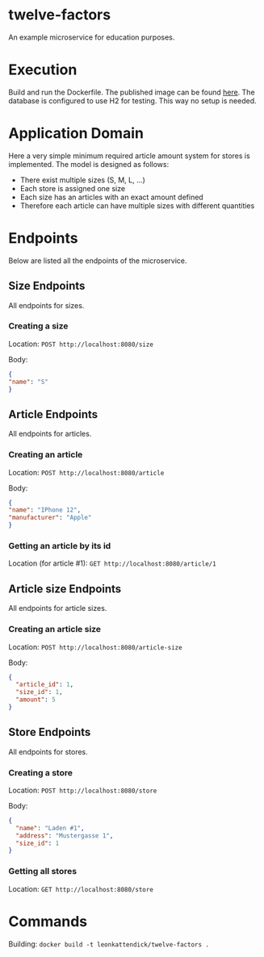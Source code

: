 # twelve-factors
An example microservice for education purposes.

# Execution
Build and run the Dockerfile. The published image can be found [here](https://hub.docker.com/r/leonkattendick/twelve-factors). The database is configured to use H2 for testing. This way no setup is needed.

# Application Domain
Here a very simple minimum required article amount system for stores is implemented. The model is designed as follows:
* There exist multiple sizes (S, M, L, ...)
* Each store is assigned one size
* Each size has an articles with an exact amount defined
* Therefore each article can have multiple sizes with different quantities

# Endpoints
Below are listed all the endpoints of the microservice.

## Size Endpoints
All endpoints for sizes.

### Creating a size
Location: ``POST http://localhost:8080/size``

Body: 
```json
{
"name": "S"
}
```

## Article Endpoints
All endpoints for articles.

### Creating an article
Location: ``POST http://localhost:8080/article``

Body: 
```json
{
"name": "IPhone 12",
"manufacturer": "Apple"
}
```

### Getting an article by its id
Location (for article #1): ``GET http://localhost:8080/article/1``

## Article size Endpoints
All endpoints for article sizes.

### Creating an article size
Location: ``POST http://localhost:8080/article-size``

Body:
```json
{
  "article_id": 1,
  "size_id": 1,
  "amount": 5
}
```

## Store Endpoints
All endpoints for stores.

### Creating a store
Location: ``POST http://localhost:8080/store``

Body:
```json
{
  "name": "Laden #1",
  "address": "Mustergasse 1",
  "size_id": 1
}
```

### Getting all stores
Location: ``GET http://localhost:8080/store``

# Commands
Building: `docker build -t leonkattendick/twelve-factors .`